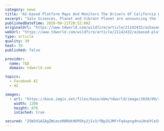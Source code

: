 ```yaml
---
category: news
title: "AI-based Platform Maps And Monitors The Drivers Of California Wildfire"
excerpt: "Salo Sciences, Planet and Vibrant Planet are announcing the launch of the California Forest Observatory (forestobservatory.com), a platform powered by artificial intelligence ... data are free for non-commercial research use by academics, government ..."
publishedDateTime: 2020-09-21T20:52:00Z
originalUrl: "https://www.tdworld.com/wildfire/article/21142432/aibased-platform-maps-and-monitors-the-drivers-of-california-wildfire"
webUrl: "https://www.tdworld.com/wildfire/article/21142432/aibased-platform-maps-and-monitors-the-drivers-of-california-wildfire"
type: article
quality: 39
heat: 39
published: false

provider:
  name: T&D
  domain: tdworld.com

topics:
  - Facebook AI
  - AI

images:
  - url: "https://base.imgix.net/files/base/ebm/tdworld/image/2020/09/redwood_natl_forest_clearcuts.5f691096893fd.png?auto=format&fit=max&w=1200"
    width: 1200
    height: 876
    isCached: true

secured: "ZSW3d1AZAgZWLmzoR0Rbk9OPDXy2jIv3/fBp2GJMFrFq4xpngdnuLHnUYCeSVw9vIsufeksphfHHIiEAy3BA1o8YAx2JJf5sVGqyP+3HSMzTjVc4SNGH2pvLp2CZ0D0t+ErWgQjg7ngOlWCA2bTBhMTHJtvBf+MnGGDq1hf1r2cGEmhpWwuBwVpFKGNSLBv0C+NI5XU0E0pYaf0i0Xy/UBVFakAlX2z16QoqPTlcFFlK3nvTIv/WsIK46SAqN4yc1I7v/8OYUO3+uo3DFjYkEsYS4D2jQckUTk0mIhRUPP5mC2nLIdthk8x1C3CayFC6Bx2FqTrW/SAbdsXuKAN0fdtzNV3/B4Z45m2Qx0u7Ij0=;kZI7yEyEAF5i07lJ5AEmnw=="
---
```


